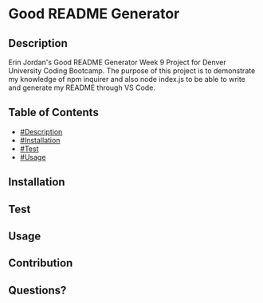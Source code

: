 # Good README Generator

## Description
Erin Jordan's Good README Generator Week 9 Project for Denver University Coding Bootcamp. 
The purpose of this project is to demonstrate my knowledge of npm inquirer and also node index.js to be able to write and generate my README through VS Code.

## Table of Contents
* [#Description](#description)
* [#Installation](#installation)
* [#Test](#test)
* [#Usage](#usage)


## Installation

## Test

## Usage

## Contribution

## Questions?


